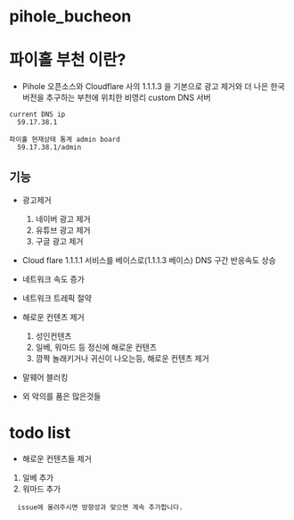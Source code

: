# pihole_bucheon
# 파이홀 부천 이란?
  - Pihole 오픈소스와 Cloudflare 사의 1.1.1.3 을 기본으로 광고 제거와 더 나은 한국버전을 추구하는 부천에 위치한 비영리 custom DNS 서버

```
current DNS ip
  59.17.38.1
```

```
파이홀 현재상태 통계 admin board
  59.17.38.1/admin
```

## 기능
  - 광고제거
    1. 네이버 광고 제거
    2. 유튜브 광고 제거
    3. 구글 광고 제거

  - Cloud flare 1.1.1.1 서비스를 베이스로(1.1.1.3 베이스) DNS 구간 반응속도 상승

  - 네트워크 속도 증가
  - 네트워크 트레픽 절약

  - 해로운 컨텐츠 제거
    1. 성인컨텐츠
    2. 일베, 워마드 등 정신에 해로운 컨텐츠
    3. 깜짝 놀래키거나 귀신이 나오는등, 해로운 컨텐츠 제거

  - 말웨어 블러킹

  - 외 악의를 품은 많은것들

# todo list

 - 해로운 컨텐츠들 제거
  1. 일베 추가
  2. 워마드 추가

```
  issue에 올려주시면 방향성과 맞으면 계속 추가합니다.
```
